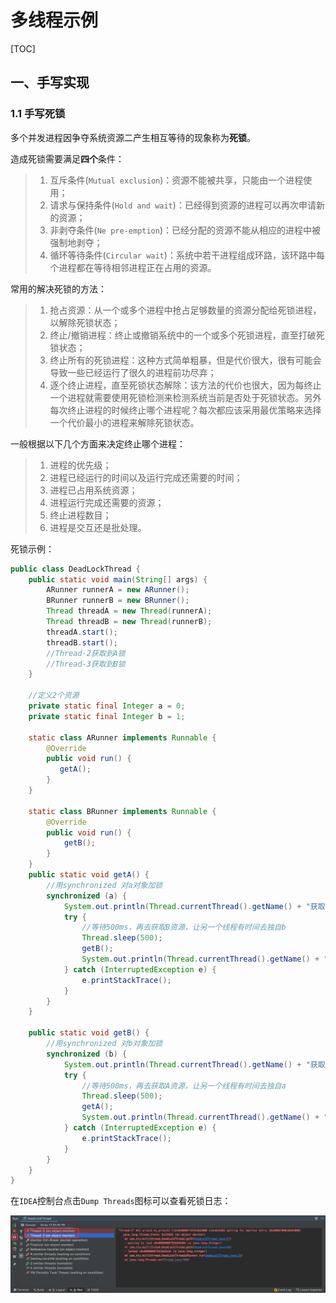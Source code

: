 # 多线程示例

[TOC]

## 一、手写实现

### 1.1 手写死锁

多个并发进程因争夺系统资源二产生相互等待的现象称为**死锁**。

造成死锁需要满足**四个**条件：

> 1. 互斥条件(`Mutual exclusion`)：资源不能被共享，只能由一个进程使用；
> 2. 请求与保持条件(`Hold and wait`)：已经得到资源的进程可以再次申请新的资源；
> 3. 非剥夺条件(`Ne pre-emption`)：已经分配的资源不能从相应的进程中被强制地剥夺；
> 4. 循环等待条件(`Circular wait`)：系统中若干进程组成环路，该环路中每个进程都在等待相邻进程正在占用的资源。

常用的解决死锁的方法：

> 1. 抢占资源：从一个或多个进程中抢占足够数量的资源分配给死锁进程，以解除死锁状态；
> 2. 终止/撤销进程：终止或撤销系统中的一个或多个死锁进程，直至打破死锁状态；
> 3. 终止所有的死锁进程：这种方式简单粗暴，但是代价很大，很有可能会导致一些已经运行了很久的进程前功尽弃；
> 4. 逐个终止进程，直至死锁状态解除：该方法的代价也很大，因为每终止一个进程就需要使用死锁检测来检测系统当前是否处于死锁状态。另外每次终止进程的时候终止哪个进程呢？每次都应该采用最优策略来选择一个代价最小的进程来解除死锁状态。

一般根据以下几个方面来决定终止哪个进程：

> 1. 进程的优先级；
> 2. 进程已经运行的时间以及运行完成还需要的时间；
> 3. 进程已占用系统资源；
> 4. 进程运行完成还需要的资源；
> 5. 终止进程数目；
> 6. 进程是交互还是批处理。

死锁示例：

```java
public class DeadLockThread {
    public static void main(String[] args) {
        ARunner runnerA = new ARunner();
        BRunner runnerB = new BRunner();
        Thread threadA = new Thread(runnerA);
        Thread threadB = new Thread(runnerB);
        threadA.start();
        threadB.start();
        //Thread-2获取到A锁
        //Thread-3获取到B锁
    }

    //定义2个资源
    private static final Integer a = 0;
    private static final Integer b = 1;

    static class ARunner implements Runnable {
        @Override
        public void run() {
           getA();
        }
    }

    static class BRunner implements Runnable {
        @Override
        public void run() {
            getB();
        }
    }
    public static void getA() {
        //用synchronized 对a对象加锁
        synchronized (a) {
            System.out.println(Thread.currentThread().getName() + "获取到A锁");
            try {
                //等待500ms，再去获取B资源，让另一个线程有时间去独自b
                Thread.sleep(500);
                getB();
                System.out.println(Thread.currentThread().getName() + "获取到B锁");
            } catch (InterruptedException e) {
                e.printStackTrace();
            }
        }
    }

    public static void getB() {
        //用synchronized 对b对象加锁
        synchronized (b) {
            System.out.println(Thread.currentThread().getName() + "获取到B锁");
            try {
                //等待500ms，再去获取A资源，让另一个线程有时间去独自a
                Thread.sleep(500);
                getA();
                System.out.println(Thread.currentThread().getName() + "获取到A锁");
            } catch (InterruptedException e) {
                e.printStackTrace();
            }
        }
    }
}
```

在`IDEA`控制台点击`Dump Threads`图标可以查看死锁日志：

![image](https://github.com/tianyalu/MultiThread/raw/master/show/thread_deadlock_console.png)